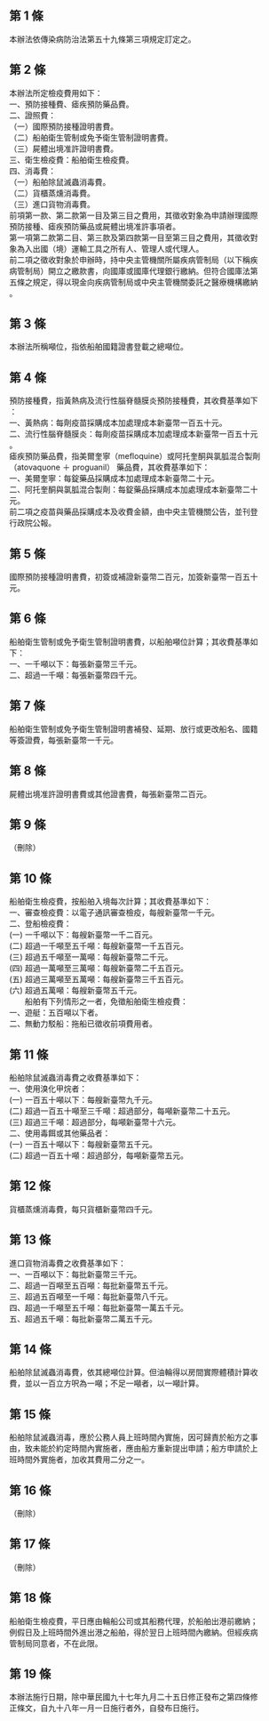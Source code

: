 第 1 條
-------
本辦法依傳染病防治法第五十九條第三項規定訂定之。

第 2 條
-------
本辦法所定檢疫費用如下：  
一、預防接種費、瘧疾預防藥品費。  
二、證照費：  
（一）國際預防接種證明書費。  
（二）船舶衛生管制或免予衛生管制證明書費。  
（三）屍體出境准許證明書費。  
三、衛生檢疫費：船舶衛生檢疫費。  
四、消毒費：  
（一）船舶除鼠滅蟲消毒費。  
（二）貨櫃蒸燻消毒費。  
（三）進口貨物消毒費。  
前項第一款、第二款第一目及第三目之費用，其徵收對象為申請辦理國際  
預防接種、瘧疾預防藥品或屍體出境准許事項者。  
第一項第二款第二目、第三款及第四款第一目至第三目之費用，其徵收對  
象為入出國（境）運輸工具之所有人、管理人或代理人。  
前二項之徵收對象於申辦時，持中央主管機關所屬疾病管制局（以下稱疾  
病管制局）開立之繳款書，向國庫或國庫代理銀行繳納。但符合國庫法第  
五條之規定，得以現金向疾病管制局或中央主管機關委託之醫療機構繳納  
。

第 3 條
-------
本辦法所稱噸位，指依船舶國籍證書登載之總噸位。

第 4 條
-------
預防接種費，指黃熱病及流行性腦脊髓膜炎預防接種費，其收費基準如下  
：  
一、黃熱病：每劑疫苗採購成本加處理成本新臺幣一百五十元。  
二、流行性腦脊髓膜炎：每劑疫苗採購成本加處理成本新臺幣一百五十元  
    。  
瘧疾預防藥品費，指美爾奎寧（mefloquine）或阿托奎酮與氯胍混合製劑  
（atovaquone ＋ proguanil） 藥品費，其收費基準如下：  
一、美爾奎寧：每錠藥品採購成本加處理成本新臺幣二十元。  
二、阿托奎酮與氯胍混合製劑：每錠藥品採購成本加處理成本新臺幣二十  
    元。  
前二項之疫苗與藥品採購成本及收費金額，由中央主管機關公告，並刊登  
行政院公報。

第 5 條
-------
國際預防接種證明書費，初簽或補證新臺幣二百元，加簽新臺幣一百五十  
元。

第 6 條
-------
船舶衛生管制或免予衛生管制證明書費，以船舶噸位計算；其收費基準如  
下：  
一、一千噸以下：每張新臺幣三千元。  
二、超過一千噸：每張新臺幣四千元。

第 7 條
-------
船舶衛生管制或免予衛生管制證明書補發、延期、放行或更改船名、國籍  
等簽證費，每張新臺幣一千元。

第 8 條
-------
屍體出境准許證明書費或其他證書費，每張新臺幣二百元。

第 9 條
-------
（刪除）

第 10 條
--------
船舶衛生檢疫費，按船舶入境每次計算；其收費基準如下：  
一、審查檢疫費：以電子通訊審查檢疫，每艘新臺幣一千元。  
二、登船檢疫費：  
 (一) 一千噸以下：每艘新臺幣一千二百元。  
 (二) 超過一千噸至五千噸：每艘新臺幣一千五百元。  
 (三) 超過五千噸至一萬噸：每艘新臺幣二千元。  
 (四) 超過一萬噸至三萬噸：每艘新臺幣二千五百元。  
 (五) 超過三萬噸至五萬噸：每艘新臺幣三千五百元。  
 (六) 超過五萬噸：每艘新臺幣五千元。  
　　船舶有下列情形之一者，免徵船舶衛生檢疫費：  
一、遊艇：五百噸以下者。  
二、無動力駁船：拖船已徵收前項費用者。

第 11 條
--------
船舶除鼠滅蟲消毒費之收費基準如下：  
一、使用溴化甲烷者：  
 (一) 一百五十噸以下：每艘新臺幣九千元。  
 (二) 超過一百五十噸至三千噸：超過部分，每噸新臺幣二十五元。  
 (三) 超過三千噸：超過部分，每噸新臺幣十六元。  
二、使用毒餌或其他藥品者：  
 (一) 一百五十噸以下：每艘新臺幣五千元。  
 (二) 超過一百五十噸：超過部分，每噸新臺幣五元。

第 12 條
--------
貨櫃蒸燻消毒費，每只貨櫃新臺幣四千元。

第 13 條
--------
進口貨物消毒費之收費基準如下：  
一、一百噸以下：每批新臺幣三千元。  
二、超過一百噸至五百噸：每批新臺幣五千元。  
三、超過五百噸至一千噸：每批新臺幣八千元。  
四、超過一千噸至五千噸：每批新臺幣一萬五千元。  
五、超過五千噸：每批新臺幣二萬五千元。

第 14 條
--------
船舶除鼠滅蟲消毒費，依其總噸位計算。但油輪得以房間實際體積計算收  
費，並以一百立方呎為一噸；不足一噸者，以一噸計算。

第 15 條
--------
船舶除鼠滅蟲消毒，應於公務人員上班時間內實施，因可歸責於船方之事  
由，致未能於約定時間內實施者，應由船方重新提出申請；船方申請於上  
班時間外實施者，加收其費用二分之一。

第 16 條
--------
（刪除）

第 17 條
--------
（刪除）

第 18 條
--------
船舶衛生檢疫費，平日應由輪船公司或其船務代理，於船舶出港前繳納；  
例假日及上班時間外進出港之船舶，得於翌日上班時間內繳納。但經疾病  
管制局同意者，不在此限。

第 19 條
--------
本辦法施行日期，除中華民國九十七年九月二十五日修正發布之第四條修  
正條文，自九十八年一月一日施行者外，自發布日施行。

